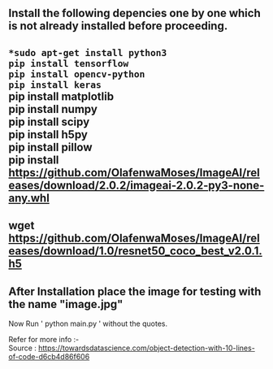 Install the following depencies one by one which is not already installed before proceeding.
------------------------------
``` *sudo apt-get install python3 ```<br />
`pip install tensorflow `<br />
`pip install opencv-python `<br /> 
`pip install keras`<br />
pip install matplotlib<br />
pip install numpy<br />
pip install scipy<br />
pip install h5py<br />
pip install pillow<br />
pip install https://github.com/OlafenwaMoses/ImageAI/releases/download/2.0.2/imageai-2.0.2-py3-none-any.whl
------------------------------
wget https://github.com/OlafenwaMoses/ImageAI/releases/download/1.0/resnet50_coco_best_v2.0.1.h5
------------------------------
After Installation place the image for testing with the name "image.jpg"
------------------------------
Now Run ' python main.py ' without the quotes.<br />

Refer for more info :- <br />
Source : https://towardsdatascience.com/object-detection-with-10-lines-of-code-d6cb4d86f606

